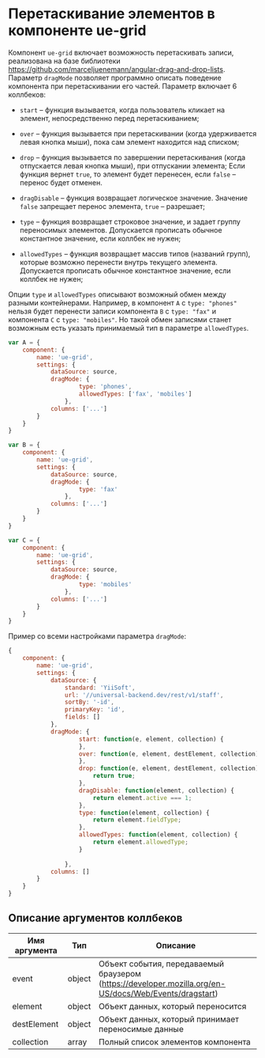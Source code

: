 # Перетаскивание элементов в компоненте ue-grid

Компонент `ue-grid` включает возможность перетаскивать записи, реализована на базе библиотеки https://github.com/marceljuenemann/angular-drag-and-drop-lists.
Параметр `dragMode` позволяет программно описать поведение компонента при перетаскивании его частей. 
Параметр включает 6 коллбеков:
* `start` – функция вызывается, когда пользователь кликает на элемент, непосредственно перед перетаскиванием;
* `over` – функция вызывается при перетаскивании (когда удерживается левая кнопка мыши), пока сам элемент находится над списком;
* `drop` – функция вызывается по завершении перетаскивания (когда отпускается левая кнопка мыши), при отпускании элемента;
    Если функция вернет `true`, то элемент будет перенесен, если `false` – перенос будет отменен.

* `dragDisable` – функция возвращает логическое значение. Значение `false` запрещает перенос элемента, `true` – разрешает;
* `type` – функция возвращает строковое значение, и задает группу переносимых элементов. Допускается прописать обычное константное значение, если коллбек не нужен;
* `allowedTypes` – функция возвращает массив типов (названий групп), которые возможно перенести внутрь текущего элемента. Допускается прописать обычное константное значение, если коллбек не нужен;

Опции `type` и `allowedTypes` описывают возможный обмен между разными контейнерами. Например, в компонент `A` с `type: "phones"` нельзя будет перенести записи компонента `B` с `type: "fax"` и компонента `C` c `type: "mobiles"`. Но такой обмен записями станет возможным есть указать принимаемый тип в параметре `allowedTypes`.

```javascript
var A = {
    component: {
        name: 'ue-grid',
        settings: {            
            dataSource: source,
            dragMode: {
                    type: 'phones',
                    allowedTypes: ['fax', 'mobiles']
                },
            columns: ['...']
        }
    }
}

var B = {
    component: {
        name: 'ue-grid',
        settings: {            
            dataSource: source,
            dragMode: {
                    type: 'fax'
                },
            columns: ['...']
        }
    }
}

var C = {
    component: {
        name: 'ue-grid',
        settings: {            
            dataSource: source,
            dragMode: {
                    type: 'mobiles'
                },
            columns: ['...']
        }
    }
}
```

Пример со всеми настройками параметра `dragMode`:

```javascript
{
    component: {
        name: 'ue-grid',
        settings: {            
            dataSource: {
                standard: 'YiiSoft',
                url: '//universal-backend.dev/rest/v1/staff',
                sortBy: '-id',
                primaryKey: 'id',
                fields: []
            },
            dragMode: {
                    start: function(e, element, collection) {
                    },
                    over: function(e, element, destElement, collection) {
                    },
                    drop: function(e, element, destElement, collection) {
                        return true;
                    },
                    dragDisable: function(element, collection) {
                        return element.active === 1;
                    },
                    type: function(element, collection) {
                        return element.fieldType;
                    },
                    allowedTypes: function(element, collection) {
                        return element.allowedType;
                    }
                    
                },
            columns: []
        }
    }
}
```

## Описание аргументов коллбеков

| Имя аргумента | Тип | Описание |
| --- | --- | --- |
| event | object | Объект события, передаваемый браузером (https://developer.mozilla.org/en-US/docs/Web/Events/dragstart) |
| element | object | Объект данных, который переносится |
| destElement | object | Объект данных, который принимает переносимые данные |
| collection | array | Полный список элементов компонента |

